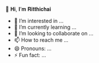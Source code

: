 👋 𝐇𝐢, 𝐈’𝐦 𝐑𝐢𝐭𝐭𝐡𝐢𝐜𝐡𝐚𝐢
- 👀 I’m interested in ...
- 🌱 I’m currently learning ...
- 💞️ I’m looking to collaborate on ...
- 📫 How to reach me ...
- 😄 Pronouns: ...
- ⚡ Fun fact: ...
